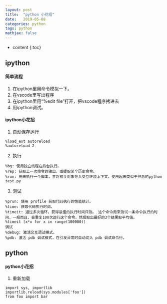 ```yaml
---
layout: post
title:  "python 小花招"
date:   2019-05-08
categories: python
tags: python
mathjax: false
---
```

* content
{:toc}

## ipython

#### 简单流程
1. 在ipython里用命令模拟一下。
2. 在vscode里写出程序
3. 在ipython里用“%edit file”打开，把vscode程序拷进去
4. 用ipython调试。

#### ipython小花招
1. 自动保存运行

~~~
%load_ext autoreload
%autoreload 2
~~~
2. 执行

~~~
%bg: 使用独立线程在后台执行。
%rep: 获取上一次命令的输出，或提取某个历史命令。
%run: 用来执行一个脚本，并将相关对象导入交互环境上下文。使用起来类似于熟悉的python test.py 
~~~

3. 测试

~~~
%prun: 使用 profile 获取代码执行的性能统计。
%time: 获取代码执行时间。
%timeit: 通过多次循环，获得最佳的执行时间评测。 这个命令用来测试一条命令执行的时间，一般而且，会重复100次运行这个命令，然后取出最好的3个结果取平均值。
%timeit [x*x for x in range(100000)]
调试
%debug: 激活交互调试模式。
%pdb: 激活 pdb 调试模式，在引发异常时自动切入 pdb 调试命令行。
~~~



## python
#### python小花招
1. 重新加载
~~~
import sys, importlib
importlib.reload(sys.modules['foo'])
from foo import bar
~~~